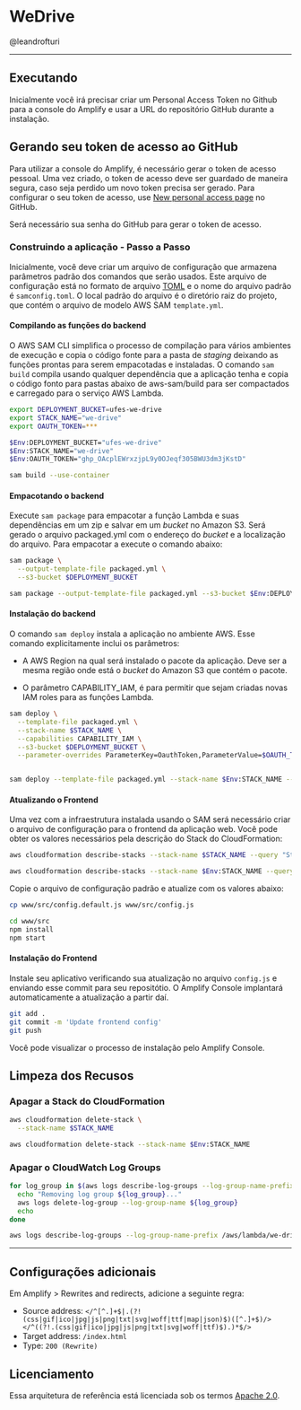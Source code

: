 # WeDrive

@leandrofturi

---
## Executando

Inicialmente você irá precisar criar um Personal Access Token no Github para a console do Amplify e usar a URL do repositório GitHub durante a instalação.

## Gerando seu token de acesso ao GitHub

Para utilizar a console do Amplify, é necessário gerar o token de acesso pessoal.
Uma vez criado, o token de acesso deve ser guardado de maneira segura, caso seja perdido um novo token precisa ser gerado.
Para configurar o seu token de acesso, use [New personal access page](https://github.com/settings/tokens/new) no GitHub.

Será necessário sua senha do GitHub para gerar o token de acesso.

### Construindo a aplicação - Passo a Passo

Inicialmente, você deve criar um arquivo de configuração que armazena parâmetros padrão dos comandos que serão usados. Este arquivo de configuração está no formato de arquivo [TOML](https://toml.io/en/) e o nome do arquivo padrão é `samconfig.toml`. O local padrão do arquivo é o diretório raiz do projeto, que contém o arquivo de modelo AWS SAM `template.yml`.

#### Compilando as funções do backend

O AWS SAM CLI simplifica o processo de compilação para vários ambientes de execução e copia o código fonte para a pasta de *staging* deixando as funções prontas para serem empacotadas e instaladas. O comando `sam build` compila usando qualquer dependência que a aplicação tenha e copia o código fonto para pastas abaixo de aws-sam/build para ser compactados e carregado para o serviço AWS Lambda.

```bash
export DEPLOYMENT_BUCKET=ufes-we-drive
export STACK_NAME="we-drive"
export OAUTH_TOKEN=***

$Env:DEPLOYMENT_BUCKET="ufes-we-drive"
$Env:STACK_NAME="we-drive"
$Env:OAUTH_TOKEN="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"
```

```bash
sam build --use-container
```

#### Empacotando o backend

Execute `sam package` para empacotar a função Lambda e suas dependências em um zip e salvar em um *bucket* no Amazon S3. Será gerado o arquivo packaged.yml com o endereço do *bucket* e a localização do arquivo. Para empacotar a execute o comando abaixo:

```bash
sam package \
  --output-template-file packaged.yml \
  --s3-bucket $DEPLOYMENT_BUCKET

sam package --output-template-file packaged.yml --s3-bucket $Env:DEPLOYMENT_BUCKET
```

#### Instalação do backend

O comando `sam deploy` instala a aplicação no ambiente AWS. Esse comando explicitamente inclui os parâmetros:

* A AWS Region na qual será instalado o pacote da aplicação. Deve ser a mesma região onde está o *bucket* do Amazon S3 que contém o pacote.

* O parâmetro CAPABILITY_IAM, é para permitir que sejam criadas novas IAM roles para as funções Lambda.

```bash
sam deploy \
  --template-file packaged.yml \
  --stack-name $STACK_NAME \
  --capabilities CAPABILITY_IAM \
  --s3-bucket $DEPLOYMENT_BUCKET \
  --parameter-overrides ParameterKey=OauthToken,ParameterValue=$OAUTH_TOKEN


sam deploy --template-file packaged.yml --stack-name $Env:STACK_NAME --capabilities CAPABILITY_IAM --s3-bucket $Env:DEPLOYMENT_BUCKET --parameter-overrides ParameterKey=OauthToken,ParameterValue=$Env:OAUTH_TOKEN
```

#### Atualizando o Frontend

Uma vez com a infraestrutura instalada usando o SAM será necessário criar o arquivo de configuração para o frontend da aplicação web. Você pode obter os valores necessários pela descrição do Stack do CloudFormation:

```bash
aws cloudformation describe-stacks --stack-name $STACK_NAME --query "Stacks[0].Outputs[]"

aws cloudformation describe-stacks --stack-name $Env:STACK_NAME --query "Stacks[0].Outputs[]"
```

Copie o arquivo de configuração padrão e atualize com os valores abaixo:

```bash
cp www/src/config.default.js www/src/config.js
```

```bash
cd www/src
npm install
npm start
```

#### Instalação do Frontend

Instale seu aplicativo verificando sua atualização no arquivo `config.js` e enviando esse commit para seu repositótio. O Amplify Console implantará automaticamente a atualização a partir daí.

```bash 
git add .
git commit -m 'Update frontend config'
git push
```

Você pode visualizar o processo de instalação pelo Amplify Console.

## Limpeza dos Recusos

### Apagar a Stack do CloudFormation

```bash
aws cloudformation delete-stack \
  --stack-name $STACK_NAME

aws cloudformation delete-stack --stack-name $Env:STACK_NAME
```

### Apagar o CloudWatch Log Groups

```bash
for log_group in $(aws logs describe-log-groups --log-group-name-prefix '/aws/lambda/'$Env:STACK_NAME --query "logGroups[*].logGroupName" --output text); do
  echo "Removing log group ${log_group}..."
  aws logs delete-log-group --log-group-name ${log_group}
  echo
done

aws logs describe-log-groups --log-group-name-prefix /aws/lambda/we-drive --query "logGroups[*].logGroupName" --output text
```
---

## Configurações adicionais

Em Amplify > Rewrites and redirects, adicione a seguinte regra:

- Source address: `</^[^.]+$|.(?!(css|gif|ico|jpg|js|png|txt|svg|woff|ttf|map|json)$)([^.]+$)/></^((?!.(css|gif|ico|jpg|js|png|txt|svg|woff|ttf)$).)*$/>`
- Target address: `/index.html`
- Type: `200 (Rewrite)`


## Licenciamento

Essa arquitetura de referência está licenciada sob os termos [Apache 2.0](LICENSE).